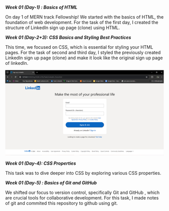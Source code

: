 **_Week 01 (Day-1) : Basics of HTML_**
                
On day 1 of MERN track Fellowship! We started with the basics of HTML, the foundation of web development.
For the task of the first day, I created the structure of LinkedIn sign up page (clone) using HTML.


**_Week 01 (Day-2+3): CSS Basics and Styling Best Practices_**

This time, we focused on CSS, which is essential for styling your HTML pages. For the task of second and third day, I styled the previously created LinkedIn sign up page (clone) and make it look like the original sign up page of linkedIn.

![clone of linkedIn sign up page](proof_of_work/signup(clone).png)


**_Week 01 (Day-4): CSS Properties_**

This task was to dive deeper into CSS by exploring various CSS properties.


**_Week 01 (Day-5) : Basics of Git and GitHub_**

We shifted our focus to version control, specifically Git and GitHub , which are crucial tools for collaborative development.
For this task, I made notes of git and commited this repository to github using git.







